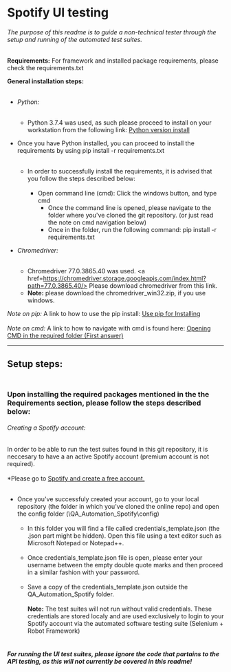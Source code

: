 # Spotify UI testing
###### The purpose of this readme is to guide a non-technical tester through the setup and running of the automated test suites.

**Requirements:**
For framework and installed package requirements, please check the requirements.txt

**General installation steps:** <br></br>
* _Python:_<br></br>
	* Python 3.7.4 was used, as such please proceed to install on your workstation from the following link: <a href= https://www.python.org/downloads/release/python-374/>Python version install </a>

* Once you have Python installed, you can proceed to install the requirements by using pip install -r requirements.txt<br></br>
	* In order to successfully install the requirements, it is advised that you follow the steps described below:<br></br>
		* Open command line (cmd): Click the windows button, and type cmd
			* Once the command line is opened, please navigate to the folder where you've cloned the git repository. (or just read the note on cmd navigation below)
			* Once in the folder, run the following command: pip install -r requirements.txt
	
* _Chromedriver:_<br></br>
	* Chromedriver 77.0.3865.40 was used. <a href=https://chromedriver.storage.googleapis.com/index.html?path=77.0.3865.40/> Please download chromedriver from this link.</a>
	* **Note:** please download the chromedriver_win32.zip, if you use windows.

_Note on pip:_ A link to how to use the pip install: <a href=https://packaging.python.org/tutorials/installing-packages/#use-pip-for-installing> Use pip for Installing </a><br></br>
_Note on cmd:_ A link to how to navigate with cmd is found here: <a href=https://stackoverflow.com/questions/5576321/need-to-navigate-to-a-folder-in-command-prompt>Opening CMD in the required folder (First answer)</a>


-------

## Setup steps: <br></br>
### Upon installing the required packages mentioned in the the Requirements section, please follow the steps described below:
###### Creating a Spotify account:
In order to be able to run the test suites found in this git repository, it is neccesary to have a an active Spotify account (premium account is not required).<br></br>
*Please go to <a href=https://www.spotify.com/>Spotify and create a free account.</a><br></br>
* Once you've successfuly created your account, go to your local repository (the folder in which you've cloned the online repo) and open the config folder (\QA_Automation_Spotify\config)<br></br>
  * In this folder you will find a file called credentials_template.json (the .json part might be hidden). Open this file using a text editor such as Microsoft Notepad or Notepad++.<br></br>
  * Once credentials_template.json file is open, please enter your username between the empty double quote marks and then proceed in a similar fashion with your password.<br></br>
  * Save a copy of the credentials_template.json outside the QA_Automation_Spotify folder.<br></br>
	**Note:** The test suites will not run without valid credentials. These credentials are stored localy and are used exclusively to login to your Spotify account via the automated software testing suite (Selenium + Robot Framework)<br></br>
  
#### _For running the UI test suites, please ignore the code that partains to the API testing, as this will not currently be covered in this readme!_

